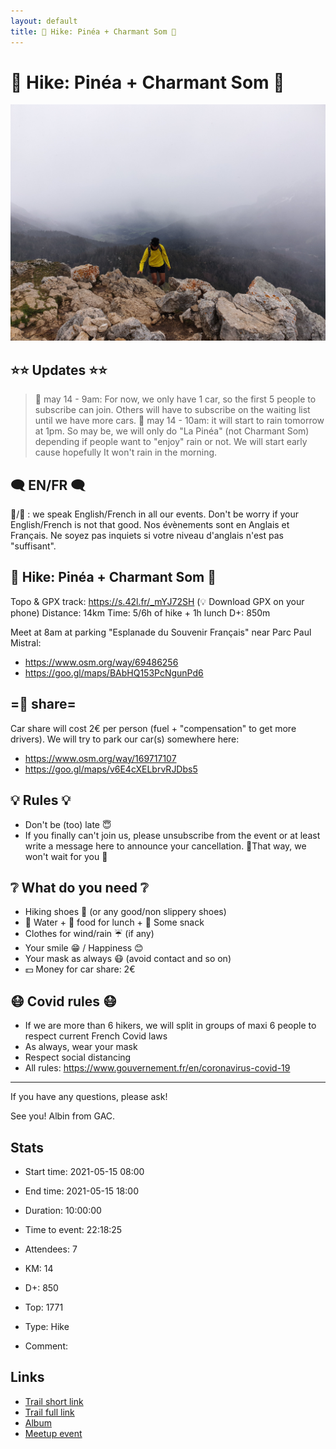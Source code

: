 ```yaml
---
layout: default
title: 🥾 Hike: Pinéa + Charmant Som 🗻
---
```


# 🥾 Hike: Pinéa + Charmant Som 🗻

![2021-05-15](/Stats/img/orig/2021-05-15.jpg)

## ⭐⭐ Updates ⭐⭐
> 📅 may 14 - 9am: For now, we only have 1 car, so the first 5 people to subscribe can join. Others will have to subscribe on the waiting list until we have more cars.
> 📅 may 14 - 10am: it will start to rain tomorrow at 1pm. So may be, we will only do "La Pinéa" (not Charmant Som) depending if people want to "enjoy" rain or not. We will start early cause hopefully It won't rain in the morning.

## 🗨️ EN/FR 🗨️
🦅/🐓 : we speak English/French in all our events. Don't be worry if your English/French is not that good. Nos évènements sont en Anglais et Français. Ne soyez pas inquiets si votre niveau d'anglais n'est pas "suffisant".

## 🥾 Hike: Pinéa + Charmant Som 🗻
Topo & GPX track: https://s.42l.fr/_mYJ72SH
(💡 Download GPX on your phone)
Distance: 14km
Time: 5/6h of hike + 1h lunch
D+: 850m

Meet at 8am at parking "Esplanade du Souvenir Français" near Parc Paul Mistral:
- https://www.osm.org/way/69486256
- https://goo.gl/maps/BAbHQ153PcNgunPd6

## =🚗 share=
Car share will cost 2€ per person (fuel + "compensation" to get more drivers).
We will try to park our car(s) somewhere here:
- https://www.osm.org/way/169717107
- https://goo.gl/maps/v6E4cXELbrvRJDbs5

## 💡 Rules 💡
- Don't be (too) late 😇
- If you finally can't join us, please unsubscribe from the event or at least write a message here to announce your cancellation. 💜That way, we won't wait for you 💜

## ❔ What do you need ❔
- Hiking shoes 🥾 (or any good/non slippery shoes)
- 🧃 Water + 🥕 food for lunch + 🍫 Some snack
- Clothes for wind/rain ☔ (if any)
- Your smile 😁 / Happiness 😊
- Your mask as always 😷 (avoid contact and so on)
- 💵 Money for car share: 2€

## 😷 Covid rules 😷
- If we are more than 6 hikers, we will split in groups of maxi 6 people to respect current French Covid laws
- As always, wear your mask
- Respect social distancing
- All rules: https://www.gouvernement.fr/en/coronavirus-covid-19

-----------------------
If you have any questions, please ask!

See you! Albin from GAC.

## Stats

- Start time: 2021-05-15 08:00
- End time: 2021-05-15 18:00
- Duration: 10:00:00
- Time to event: 22:18:25
- Attendees: 7

- KM: 14
- D+: 850
- Top: 1771
- Type: Hike
- Comment: 

## Links

- [Trail short link](https://s.42l.fr/_mYJ72SH)
- [Trail full link]()
- [Album](https://binnette.github.io/GacImg2021/2021-05-15-🥾-Hike-Pinea-Charmant-Som-🗻.html)
- [Meetup event](https://www.meetup.com/grenoble-adventure-club-english-french/events/278177608/)
